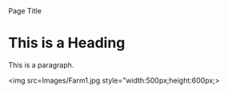 <html>
<head>Page Title</head>
<body>

<h1>This is a Heading</h1>
<p>This is a paragraph.</p>
 
<img src=Images/Farm1.jpg style="width:500px;height:600px;> 
</body>
</html> 

